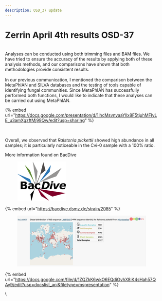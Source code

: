 ```yaml
---
description: OSD_37 update
---
```


# Zerrin April 4th results OSD-37

\
Analyses can be conducted using both trimming files and BAM files. We have tried to ensure the accuracy of the results by applying both of these analysis methods, and our comparisons have shown that both methodologies provide consistent results.\
\
In our previous communication, I mentioned the comparison between the MetaPhlAN and SILVA databases and the testing of tools capable of identifying fungal communities. Since MetaPhlAN has successfully performed both functions, I would like to indicate that these analyses can be carried out using MetaPhlAN.



{% embed url="https://docs.google.com/presentation/d/1lhcMsvnyaaYllx8F5tjuhMFlvLE_u3amXgzftMj99Qw/edit?usp=sharing" %}

\
\
Overall, we observed that _Ralstonia pickettii_ showed high abundance in all samples; it is particularly noticeable in the Cvi-0 sample with a 100% ratio.&#x20;



More information found on BacDive

<figure><img src=".gitbook/assets/image (1) (1).png" alt="" width="160"><figcaption></figcaption></figure>

{% embed url="https://bacdive.dsmz.de/strain/2085" %}

<figure><img src=".gitbook/assets/image (2).png" alt=""><figcaption></figcaption></figure>



{% embed url="https://docs.google.com/file/d/1ZQZkK6wkO6EQdiOvhX8iK4sHah57QAy9/edit?usp=docslist_api&filetype=mspresentation" %}



\


